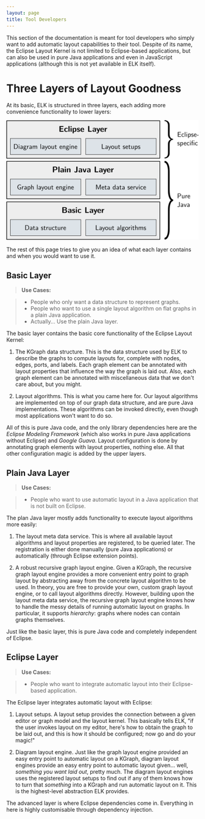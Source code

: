 ```yaml
---
layout: page
title: Tool Developers
---
```

This section of the documentation is meant for tool developers who simply want to add automatic layout capabilities to their tool. Despite of its name, the Eclipse Layout Kernel is not limited to Eclipse-based applications, but can also be used in pure Java applications and even in JavaScript applications (although this is not yet available in ELK itself).


# Three Layers of Layout Goodness

At its basic, ELK is structured in three layers, each adding more convenience functionality to lower layers:

![ELK Layers](graphics/layout_layers.png)

The rest of this page tries to give you an idea of what each layer contains and when you would want to use it.

## Basic Layer

> **Use Cases:**

> * People who only want a data structure to represent graphs.
> * People who want to use a single layout algorithm on flat graphs in a plain Java application.
> * Actually... Use the plain Java layer.

The basic layer contains the basic core functionality of the Eclipse Layout Kernel:

1. The KGraph data structure. This is the data structure used by ELK to describe the graphs to compute layouts for, complete with nodes, edges, ports, and labels. Each graph element can be annotated with layout properties that influence the way the graph is laid out. Also, each graph element can be annotated with miscellaneous data that we don't care about, but you might.

1. Layout algorithms. This is what you came here for. Our layout algorithms are implemented on top of our graph data structure, and are pure Java implementations. These algorithms can be invoked directly, even though most applications won't want to do so.

All of this is pure Java code, and the only library dependencies here are the _Eclipse Modeling Framework_ (which also works in pure Java applications without Eclipse) and _Google Guava_. Layout configuration is done by annotating graph elements with layout properties, nothing else. All that other configuration magic is added by the upper layers.

## Plain Java Layer

> **Use Cases:**

> * People who want to use automatic layout in a Java application that is not built on Eclipse.

The plan Java layer mostly adds functionality to execute layout algorithms more easily:

1. The layout meta data service. This is where all available layout algorithms and layout properties are registered, to be queried later. The registration is either done manually (pure Java applications) or automatically (through Eclipse extension points).

1. A robust recursive graph layout engine. Given a KGraph, the recursive graph layout engine provides a more convenient entry point to graph layout by abstracting away from the concrete layout algorithm to be used. In theory, you are free to provide your own, custom graph layout engine, or to call layout algorithms directly. However, building upon the layout meta data service, the recursive graph layout engine knows how to handle the messy details of running automatic layout on graphs. In particular, it supports _hierarchy_: graphs where nodes can contain graphs themselves.

Just like the basic layer, this is pure Java code and completely independent of Eclipse.

## Eclipse Layer

> **Use Cases:**

> * People who want to integrate automatic layout into their Eclipse-based application.

The Eclipse layer integrates automatic layout with Eclipse:

1. Layout setups. A layout setup provides the connection between a given editor or graph model and the layout kernel. This basically tells ELK, "if the user invokes layout on my editor, here's how to obtain the graph to be laid out, and this is how it should be configured; now go and do your magic!"

1. Diagram layout engine. Just like the graph layout engine provided an easy entry point to automatic layout on a KGraph, diagram layout engines provide an easy entry point to automatic layout given... well, _something you want laid out_, pretty much. The diagram layout engines uses the registered layout setups to find out if any of them knows how to turn that _something_ into a KGraph and run automatic layout on it. This is the highest-level abstraction ELK provides.

The advanced layer is where Eclipse dependencies come in. Everything in here is highly customisable through dependency injection.
